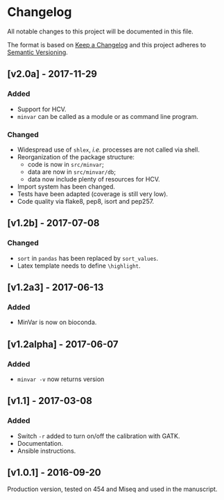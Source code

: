 # Changelog
All notable changes to this project will be documented in this file.

The format is based on [Keep a Changelog](http://keepachangelog.com/en/1.0.0/)
and this project adheres to [Semantic Versioning](http://semver.org/spec/v2.0.0.html).

## [v2.0a] - 2017-11-29
### Added
- Support for HCV.
- `minvar` can be called as a module or as command line program.

### Changed
- Widespread use of `shlex`, _i.e._ processes are not called via shell.
- Reorganization of the package structure:
  - code is now in `src/minvar`;
  - data are now in `src/minvar/db`;
  - data now include plenty of resources for HCV.
- Import system has been changed.
- Tests have been adapted (coverage is still very low).
- Code quality via flake8, pep8, isort and pep257.

## [v1.2b] - 2017-07-08
### Changed
- `sort` in `pandas` has been replaced by `sort_values`.
- Latex template needs to define `\highlight`.

## [v1.2a3] - 2017-06-13
### Added
- MinVar is now on bioconda.

## [v1.2alpha] - 2017-06-07
### Added
- `minvar -v` now returns version

## [v1.1] - 2017-03-08
### Added
- Switch `-r` added to turn on/off the calibration with GATK.
- Documentation.
- Ansible instructions.

## [v1.0.1] - 2016-09-20
Production version, tested on 454 and Miseq and used in the manuscript.
